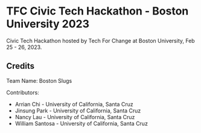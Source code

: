 # TFC Civic Tech Hackathon - Boston University 2023

Civic Tech Hackathon hosted by Tech For Change at Boston University, Feb 25 - 26, 2023.

## Credits

Team Name: Boston Slugs

Contributors:
- Arrian Chi - University of California, Santa Cruz
- Jinsung Park - University of California, Santa Cruz
- Nancy Lau - University of California, Santa Cruz
- William Santosa - University of California, Santa Cruz